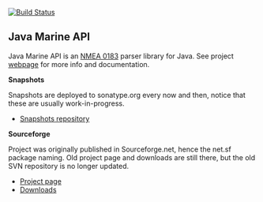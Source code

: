 [![Build Status](https://travis-ci.org/ktuukkan/marine-api.png)](https://travis-ci.org/ktuukkan/marine-api)

Java Marine API
---------------

Java Marine API is an [NMEA 0183](http://en.wikipedia.org/wiki/NMEA_0183) parser library for Java. See project [webpage](http://ktuukkan.github.io/marine-api/) for more info and documentation.

**Snapshots**

Snapshots are deployed to sonatype.org every now and then, notice that these are usually work-in-progress.

* [Snapshots repository](https://oss.sonatype.org/content/repositories/snapshots/net/sf/marineapi/marineapi/)

**Sourceforge**

Project was originally published in Sourceforge.net, hence the net.sf package naming. Old project page and downloads are still there, but the old SVN repository is no longer updated.

* [Project page](http://sf.net/projects/marineapi/)
* [Downloads](https://sourceforge.net/projects/marineapi/files/Releases/)
